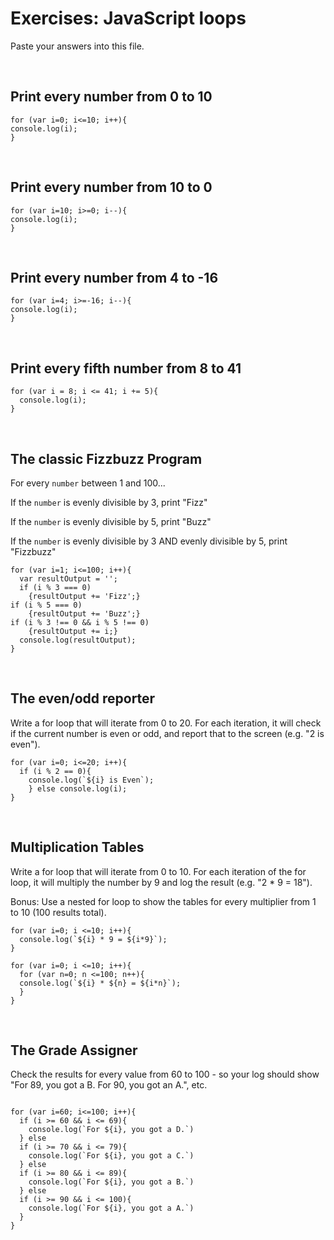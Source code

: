 

# Exercises: JavaScript loops

Paste your answers into this file.

<br>

## Print every number from 0 to 10

```
for (var i=0; i<=10; i++){
console.log(i);
}

```

<br>

## Print every number from 10 to 0

```
for (var i=10; i>=0; i--){
console.log(i);
}

```

<br>

## Print every number from 4 to -16

```
for (var i=4; i>=-16; i--){
console.log(i);
}

```

<br>

## Print every fifth number from 8 to 41

```
for (var i = 8; i <= 41; i += 5){
  console.log(i);
}

```

<br>

## The classic Fizzbuzz Program

For every `number` between 1 and 100...

If the `number` is evenly divisible by 3, print "Fizz"

If the `number` is evenly divisible by 5, print "Buzz"

If the `number` is evenly divisible by 3 AND evenly divisible by 5, print "Fizzbuzz"


```
for (var i=1; i<=100; i++){
  var resultOutput = '';
  if (i % 3 === 0) 
	{resultOutput += 'Fizz';}
if (i % 5 === 0) 
	{resultOutput += 'Buzz';}
if (i % 3 !== 0 && i % 5 !== 0)
	{resultOutput += i;}
  console.log(resultOutput);
}

```

<br>


## The even/odd reporter

Write a for loop that will iterate from 0 to 20. For each iteration, it will check if the current number is even or odd, and report that to the screen (e.g. "2 is even").

```
for (var i=0; i<=20; i++){
  if (i % 2 == 0){
    console.log(`${i} is Even`); 
    } else console.log(i);
}

```

<br>

## Multiplication Tables

Write a for loop that will iterate from 0 to 10. For each iteration of the for loop, it will multiply the number by 9 and log the result (e.g. "2 * 9 = 18").

Bonus: Use a nested for loop to show the tables for every multiplier from 1 to 10 (100 results total).


```
for (var i=0; i <=10; i++){
  console.log(`${i} * 9 = ${i*9}`);
}

for (var i=0; i <=10; i++){
  for (var n=0; n <=100; n++){
  console.log(`${i} * ${n} = ${i*n}`);
  }
}
```

<br>

## The Grade Assigner

Check the results for every value from 60 to 100 - so your log should show "For 89, you got a B. For 90, you got an A.", etc.

```

for (var i=60; i<=100; i++){
  if (i >= 60 && i <= 69){
    console.log(`For ${i}, you got a D.`)
  } else
  if (i >= 70 && i <= 79){
    console.log(`For ${i}, you got a C.`)
  } else
  if (i >= 80 && i <= 89){
    console.log(`For ${i}, you got a B.`)
  } else
  if (i >= 90 && i <= 100){
    console.log(`For ${i}, you got a A.`)
  }
}

```
